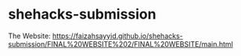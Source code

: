 # shehacks-submission
 
The Website: https://faizahsayyid.github.io/shehacks-submission/FINAL%20WEBSITE%202/FINAL%20WEBSITE/main.html
